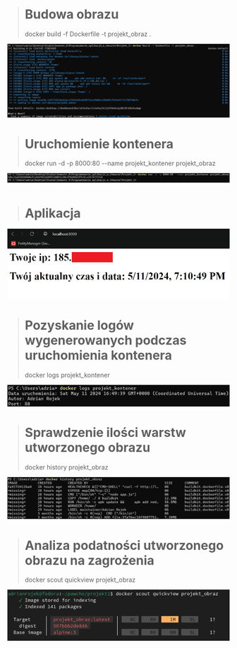 > <h1>Budowa obrazu</h1>
> docker build -f Dockerfile -t projekt_obraz . <br>
![](/screeny/budowa.png)

> <h1> Uruchomienie kontenera </h1>
> docker run -d -p 8000:80 --name projekt_kontener projekt_obraz <br>
![](/screeny/kontener.png)

> <h1> Aplikacja </h1>
![](/screeny/aplikacja.png)

> <h1> Pozyskanie logów wygenerowanych podczas uruchomienia kontenera </h1>
> docker logs projekt_kontener <br>
![](/screeny/sprawdzenie_logow.png)

> <h1> Sprawdzenie ilości warstw utworzonego obrazu </h1>
> docker history projekt_obraz <br>
![](/screeny/warstwy.png)

> <h1> Analiza podatności utworzonego obrazu na zagrożenia </h1>
> docker scout quickview projekt_obraz <br>
![](/screeny/docker_scout.png)
